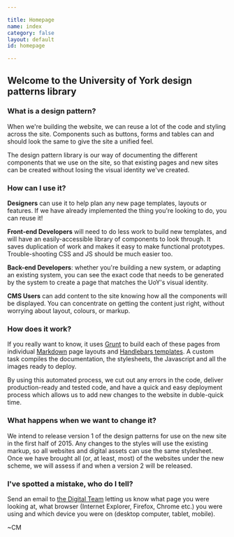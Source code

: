 ```yaml
---

title: Homepage
name: index
category: false
layout: default
id: homepage

---
```


## Welcome to the University of York design patterns library

### What is a design pattern?

When we're building the website, we can reuse a lot of the code and styling across the site. Components such as buttons, forms and tables can and should look the same to give the site a unified feel.

The design pattern library is our way of documenting the different components that we use on the site, so that existing pages and new sites can be created without losing the visual identity we've created.

### How can I use it?

**Designers** can use it to help plan any new page templates, layouts or features. If we have already implemented the thing you're looking to do, you can reuse it!

**Front-end Developers** will need to do less work to build new templates, and will have an easily-accessible library of components to look through. It saves duplication of work and makes it easy to make functional prototypes. Trouble-shooting CSS and JS should be much easier too.

**Back-end Developers**: whether you're building a new system, or adapting an existing system, you can see the exact code that needs to be generated by the system to create a page that matches the UoY's visual identity.

**CMS Users** can add content to the site knowing how all the components will be displayed. You can concentrate on getting the content just right, without worrying about layout, colours, or markup.

### How does it work?

If you really want to know, it uses [Grunt](http://gruntjs.com) to build each of these pages from individual [Markdown](http://daringfireball.net/projects/markdown/) page layouts and [Handlebars templates](http://handlebarsjs.com). A custom task compiles the documentation, the stylesheets, the Javascript and all the images ready to deploy.

By using this automated process, we cut out any errors in the code, deliver production-ready and tested code, and have a quick and easy deployment process which allows us to add new changes to the website in duble-quick time.

### What happens when we want to change it?

We intend to release version 1 of the design patterns for use on the new site in the first half of 2015. Any changes to the styles will use the existing markup, so all websites and digital assets can use the same stylesheet. Once we have brought all (or, at least, most) of the websites under the new scheme, we will assess if and when a version 2 will be released.

### I've spotted a mistake, who do I tell?

Send an email to [the Digital Team](mailto:digital-marketing@york.ac.uk) letting us know what page you were looking at, what browser (Internet Explorer, Firefox, Chrome etc.) you were using and which device you were on (desktop computer, tablet, mobile).

~CM